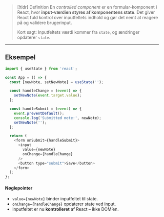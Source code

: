 > [!tldr] Definition
>En _controlled component_ er en formular-komponent i React, hvor **input-værdien styres af komponentens state**. Det giver React fuld kontrol over inputfeltets indhold og gør det nemt at reagere på og validere brugerinput.
>
> Kort sagt: Inputfeltets værdi kommer fra `state`, og ændringer opdaterer `state`. 

---

## Eksempel

```js
import { useState } from 'react';

const App = () => {
  const [newNote, setNewNote] = useState('');

  const handleChange = (event) => {
    setNewNote(event.target.value);
  };

  const handleSubmit = (event) => {
    event.preventDefault();
    console.log('Submitted note:', newNote);
    setNewNote('');
  };

  return (
    <form onSubmit={handleSubmit}>
      <input
        value={newNote}
        onChange={handleChange}
      />
      <button type="submit">Save</button>
    </form>
  );
};

```

#### Nøglepointer

- `value={newNote}` binder inputfeltet til state.
- `onChange={handleChange}` opdaterer state ved input.
- Inputfeltet er nu **kontrolleret** af React – ikke DOM’en.